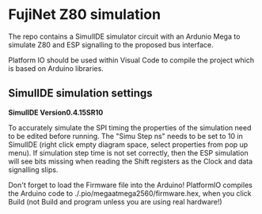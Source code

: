 # FujiNet Z80 simulation

The repo contains a SimulIDE simulator circuit with an Ardunio Mega to simulate Z80 and ESP signalling to the proposed bus interface.

Platform IO should be used within Visual Code to compile the project which is based on Arduino libraries.

## SimulIDE simulation settings

**SimulIDE Version0.4.15SR10**

To accurately simulate the SPI timing the properties of the simulation need to be edited before running. The "Simu Step ns" needs to be set to 10 in SimulIDE (right click empty diagram space, select properties from pop up menu). If simulation step time is not set correctly, then the ESP simulation will see bits missing when reading the Shift registers as the Clock and data signalling slips.

Don't forget to load the Firmware file into the Arduino! PlatformIO compiles the Arduino code to ./.pio/megaatmega2560/firmware.hex, when you click Build (not Build and program unless you are using real hardware!)

